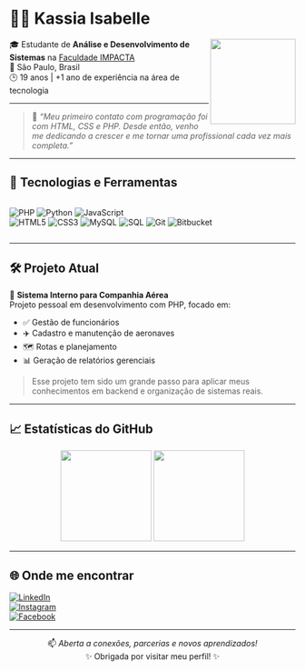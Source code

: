 # 👩‍💻 Kassia Isabelle

<img align="right" height="150" src="https://media.giphy.com/media/ZVik7pBtu9dNS/giphy.gif" />

🎓 Estudante de **Análise e Desenvolvimento de Sistemas** na [Faculdade IMPACTA](https://www.impacta.edu.br/)  
📍 São Paulo, Brasil  
🕒 19 anos | +1 ano de experiência na área de tecnologia  

---

> 💬 *“Meu primeiro contato com programação foi com HTML, CSS e PHP. Desde então, venho me dedicando a crescer e me tornar uma profissional cada vez mais completa.”*

---

## 🚀 Tecnologias e Ferramentas
<div style="display: flex; flex-wrap: wrap; gap: 8px;">
  
![PHP](https://img.shields.io/badge/PHP-777BB4?style=for-the-badge&logo=php&logoColor=white)
![Python](https://img.shields.io/badge/Python-306998?style=for-the-badge&logo=python&logoColor=FFD43B)
![JavaScript](https://img.shields.io/badge/JavaScript-F7DF1E?style=for-the-badge&logo=javascript&logoColor=black)  
![HTML5](https://img.shields.io/badge/HTML5-E34F26?style=for-the-badge&logo=html5&logoColor=white)
![CSS3](https://img.shields.io/badge/CSS3-1572B6?style=for-the-badge&logo=css3&logoColor=white)
![MySQL](https://img.shields.io/badge/MySQL-4479A1?style=for-the-badge&logo=mysql&logoColor=white)
![SQL](https://img.shields.io/badge/SQL-317EFB?style=for-the-badge&logo=sql&logoColor=white)
![Git](https://img.shields.io/badge/Git-F05032?style=for-the-badge&logo=git&logoColor=white)
![Bitbucket](https://img.shields.io/badge/Bitbucket-0052CC?style=for-the-badge&logo=bitbucket&logoColor=white)

</div>

---

## 🛠️ Projeto Atual

🛫 **Sistema Interno para Companhia Aérea**  
Projeto pessoal em desenvolvimento com PHP, focado em:

- ✅ Gestão de funcionários  
- ✈️ Cadastro e manutenção de aeronaves  
- 🗺️ Rotas e planejamento  
- 📊 Geração de relatórios gerenciais  

> Esse projeto tem sido um grande passo para aplicar meus conhecimentos em backend e organização de sistemas reais.

---

## 📈 Estatísticas do GitHub

<div align="center">
  <img height="160em" src="https://github-readme-stats.vercel.app/api?username=kaahmarqss&show_icons=true&theme=tokyonight&hide=stars"/>
  <img height="160em" src="https://github-readme-stats.vercel.app/api/top-langs/?username=kaahmarqss&layout=compact&theme=tokyonight"/>
</div>

---

## 🌐 Onde me encontrar

[![LinkedIn](https://img.shields.io/badge/-LinkedIn-blue?style=flat-square&logo=LinkedIn&logoColor=white)](https://www.linkedin.com/in/kassia-isabelle-da-cruz-marques-b3b511312)  
[![Instagram](https://img.shields.io/badge/-Instagram-E1306C?style=flat-square&logo=Instagram&logoColor=white)](https://www.instagram.com/_kassiamarqs/)  
[![Facebook](https://img.shields.io/badge/-Facebook-1877F2?style=flat-square&logo=Facebook&logoColor=white)](https://www.facebook.com/share/15AN28MkgW/)

---

<div align="center">

📫 *Aberta a conexões, parcerias e novos aprendizados!*  
✨ Obrigada por visitar meu perfil! ✨

</div>
